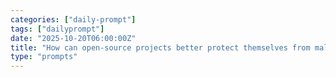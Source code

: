 ```yaml
---
categories: ["daily-prompt"]
tags: ["dailyprompt"]
date: "2025-10-20T06:00:00Z"
title: "How can open-source projects better protect themselves from malicious contributions or compromised dependencies?"
type: "prompts"
---
```

